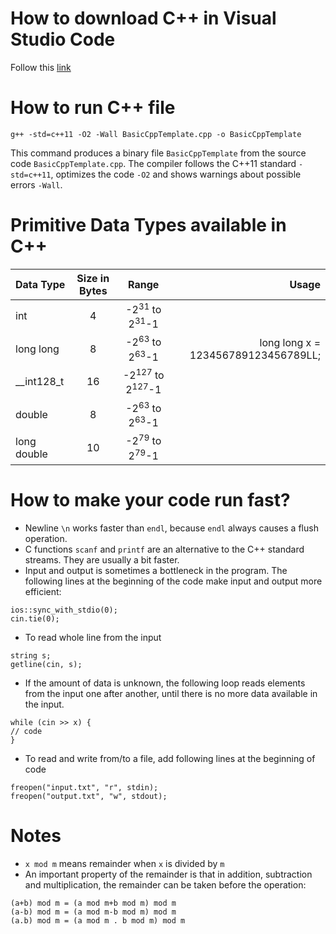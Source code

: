 # How to download C++ in Visual Studio Code

Follow this <a href="https://code.visualstudio.com/docs/cpp/config-mingw#_prerequisites" target="_blank">link</a>

# How to run C++ file

```
g++ -std=c++11 -O2 -Wall BasicCppTemplate.cpp -o BasicCppTemplate
```

This command produces a binary file `BasicCppTemplate` from the source code `BasicCppTemplate.cpp`. The
compiler follows the C++11 standard `-std=c++11`, optimizes the code `-O2` and
shows warnings about possible errors `-Wall`.

# Primitive Data Types available in C++

| Data Type    | Size in Bytes |                 Range                 |                               Usage |
| :----------- | :-----------: | :-----------------------------------: | ----------------------------------: |
| int          |       4       |  -2<sup>31</sup> to 2<sup>31</sup>-1  |                                     |
| long long    |       8       |  -2<sup>63</sup> to 2<sup>63</sup>-1  | long long x = 123456789123456789LL; |
| \_\_int128_t |      16       | -2<sup>127</sup> to 2<sup>127</sup>-1 |                                     |
| double       |       8       |  -2<sup>63</sup> to 2<sup>63</sup>-1  |                                     |
| long double  |      10       |  -2<sup>79</sup> to 2<sup>79</sup>-1  |                                     |

# How to make your code run fast?

- Newline `\n` works faster than `endl`, because `endl` always causes a flush operation.
- C functions `scanf` and `printf` are an alternative to the C++ standard streams. They are usually a bit faster.
- Input and output is sometimes a bottleneck in the program. The following lines at the beginning of the code make input and output more efficient:

```
ios::sync_with_stdio(0);
cin.tie(0);
```

- To read whole line from the input

```
string s;
getline(cin, s);
```

- If the amount of data is unknown, the following loop reads elements from the input one after another, until there is no more data available in the input.

```
while (cin >> x) {
// code
}
```

- To read and write from/to a file, add following lines at the beginning of code

```
freopen("input.txt", "r", stdin);
freopen("output.txt", "w", stdout);
```

# Notes

- `x mod m` means remainder when `x` is divided by `m`
- An important property of the remainder is that in addition, subtraction and multiplication, the remainder can be taken before the operation:

```
(a+b) mod m = (a mod m+b mod m) mod m
(a-b) mod m = (a mod m-b mod m) mod m
(a.b) mod m = (a mod m . b mod m) mod m
```
